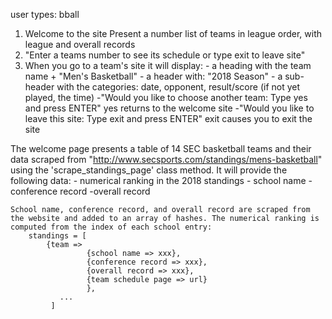 

user types: bball

1. Welcome to the site
	Present a number list of teams in league order, with league and overall records
2. "Enter a teams number to see its schedule or type exit to leave site"
3. When you go to a team's site it will display:
		- a heading with the team name + "Men's Basketball"
		- a header with: "2018 Season"
		- a sub-header with the categories: date, opponent, result/score (if not yet 
			played, the time)
		-"Would you like to choose another team: Type yes and press ENTER"
			yes returns to the welcome site
		-"Would you like to leave this site: Type exit and press ENTER"
			exit causes you to exit the site

The welcome page presents a table of 14 SEC basketball teams and their data scraped from "http://www.secsports.com/standings/mens-basketball" using the 'scrape_standings_page'	class method. It will provide the following data:
	- numerical ranking in the 2018 standings
	- school name
	- conference record
	-overall record

	School name, conference record, and overall record are scraped from the website and added to an array of hashes. The numerical ranking is computed from the index of each school entry:
		standings = [
			{team =>
				     {school name => xxx},
				     {conference record => xxx},
				     {overall record => xxx},
				     {team schedule page => url}
				     },
			   ...	     
			 ]
